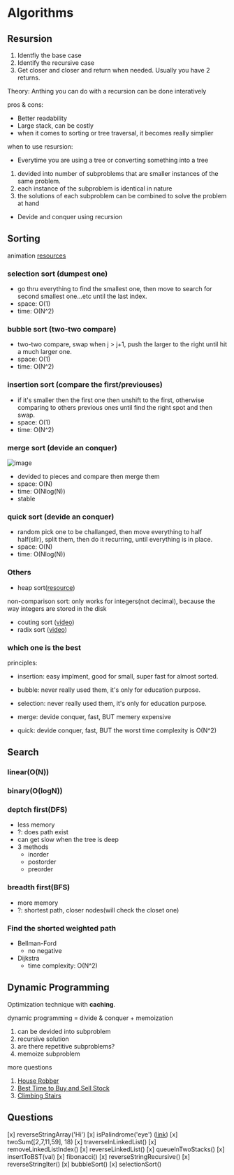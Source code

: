 # Algorithms

## Resursion

1. Identfiy the base case
2. Identify the recursive case
3. Get closer and closer and return when needed. Usually you have 2 returns.

Theory: Anthing you can do with a recursion can be done interatively

pros & cons:

- Better readability
- Large stack, can be costly
- when it comes to sorting or tree traversal, it becomes really simplier

when to use resursion:

- Everytime you are using a tree or converting something into a tree
 1. devided into number of subproblems that are smaller instances of the same problem.
 2. each instance of the subproblem is identical in nature
 3. the solutions of each subproblem can be combined to solve the problem at hand
- Devide and conquer using recursion

## Sorting

animation [resources](https://www.toptal.com/developers/sorting-algorithms)

### selection sort (dumpest one)

- go thru everything to find the smallest one, then move to search for second smallest one...etc until the last index.
- space: O(1)
- time: O(N^2)

### bubble sort (two-two compare)

- two-two compare, swap when j > j+1, push the larger to the right until hit a much larger one.
- space: O(1)
- time: O(N^2)

### insertion sort (compare the first/previouses)

- if it's smaller then the first one then unshift to the first, otherwise comparing to others previous ones until find the right spot and then swap.
- space: O(1)
- time: O(N^2)

### merge sort (devide an conquer)

![image](https://i.imgur.com/9nxdbYB.png)

- devided to pieces and compare then merge them
- space: O(N)
- time: O(Nlog(N))
- stable

### quick sort (devide an conquer)

- random pick one to be challanged, then move everything to half half(sllr), split them, then do it recurring, until everything is in place.
- space: O(N)
- time: O(Nlog(N))

### Others

- heap sort([resource](https://brilliant.org/wiki/heap-sort/))

non-comparison sort: only works for integers(not decimal), because the way integers are stored in the disk

- couting sort ([video](https://www.cs.usfca.edu/~galles/visualization/CountingSort.html))
- radix sort ([video](https://www.cs.usfca.edu/~galles/visualization/RadixSort.html))

### which one is the best

principles:

- insertion: easy implment, good for small, super fast for almost sorted.
- bubble: never really used them, it's only for education purpose.
- selection: never really used them, it's only for education purpose.

- merge: devide conquer, fast, BUT memery expensive
- quick: devide conquer, fast, BUT the worst time complexity is O(N^2)

## Search

### linear(O(N))

### binary(O(logN))

### deptch first(DFS)

- less memory
- ?: does path exist
- can get slow when the tree is deep
- 3 methods
  - inorder
  - postorder
  - preorder

### breadth first(BFS)

- more memory
- ?: shortest path, closer nodes(will check the closet one)

### Find the shorted weighted path

- Bellman-Ford
  - no negative
- Dijkstra
  - time complexity: O(N^2)

## Dynamic Programming

Optimization technique with **caching**.

dynamic programming = divide & conquer + memoization

1. can be devided into subproblem
2. recursive solution
3. are there repetitive subproblems?
4. memoize subproblem

more questions

1. [House Robber](https://leetcode.com/problems/house-robber/)
2. [Best Time to Buy and Sell Stock](https://leetcode.com/problems/best-time-to-buy-and-sell-stock/)
3. [Climbing Stairs](https://leetcode.com/problems/climbing-stairs/)

## Questions

[x] reverseStringArray('Hi')
[x] isPalindrome('eye') ([link](https://medium.freecodecamp.org/two-ways-to-check-for-palindromes-in-javascript-64fea8191fd7))
[x] twoSum([2,7,11,59], 18)
[x] traverseInLinkedList()
[x] removeLinkedListIndex()
[x] reverseLinkedList()
[x] queueInTwoStacks()
[x] insertToBST(val)
[x] fibonacci()
[x] reverseStringRecursive()
[x] reverseStringIter()
[x] bubbleSort()
[x] selectionSort()